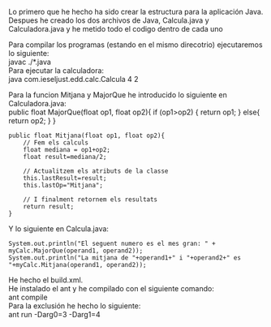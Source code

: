 Lo primero que he hecho ha sido crear la estructura para la aplicación Java. Despues he creado los dos archivos de Java, Calcula.java y Calculadora.java y he metido todo el codigo dentro de cada uno  

Para compilar los programas (estando en el mismo direcotrio) ejecutaremos lo siguiente:  
javac ./*.java  
Para ejecutar la calculadora:  
java com.ieseljust.edd.calc.Calcula 4 2 

Para la funcion Mitjana y MajorQue he introducido lo siguiente en Calculadora.java:  
public float MajorQue(float op1, float op2){
        if (op1>op2) {
            return op1;
        }
        else{
            return op2;
        }
    }
    
    public float Mitjana(float op1, float op2){
        // Fem els calculs
        float mediana = op1+op2;
        float result=mediana/2;

        // Actualitzem els atributs de la classe
        this.lastResult=result;
        this.lastOp="Mitjana";

        // I finalment retornem els resultats
        return result;
    }

Y lo siguiente en Calcula.java:  
```
System.out.println("El seguent numero es el mes gran: " + myCalc.MajorQue(operand1, operand2));  
System.out.println("La mitjana de "+operand1+" i "+operand2+" es "+myCalc.Mitjana(operand1, operand2));  
```
He hecho el build.xml.  
He instalado el ant y he compilado con el siguiente comando:  
ant compile  
Para la exclusión he hecho lo siguiente:  
ant run -Darg0=3 -Darg1=4